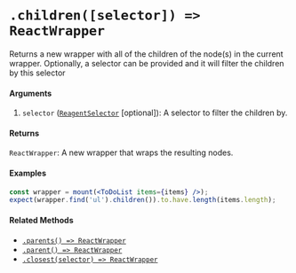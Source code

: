 # `.children([selector]) => ReactWrapper`

Returns a new wrapper with all of the children of the node(s) in the current wrapper. Optionally, a 
selector can be provided and it will filter the children by this selector


#### Arguments

1. `selector` ([`ReagentSelector`](../selector.md) [optional]): A selector to filter the children by.


#### Returns

`ReactWrapper`: A new wrapper that wraps the resulting nodes.



#### Examples

```jsx
const wrapper = mount(<ToDoList items={items} />);
expect(wrapper.find('ul').children()).to.have.length(items.length);
```

#### Related Methods

- [`.parents() => ReactWrapper`](parents.md)
- [`.parent() => ReactWrapper`](parent.md)
- [`.closest(selector) => ReactWrapper`](closest.md)
